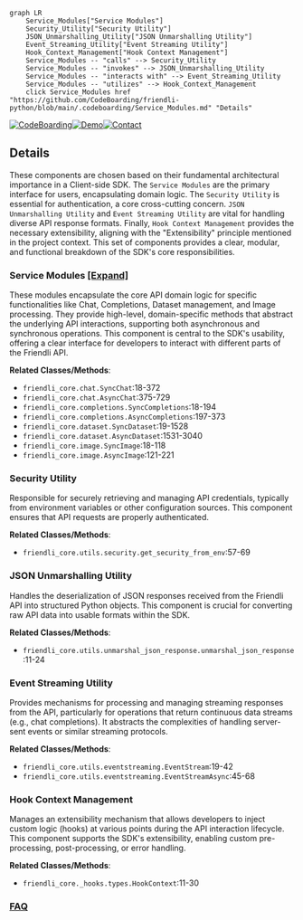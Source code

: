 ```mermaid
graph LR
    Service_Modules["Service Modules"]
    Security_Utility["Security Utility"]
    JSON_Unmarshalling_Utility["JSON Unmarshalling Utility"]
    Event_Streaming_Utility["Event Streaming Utility"]
    Hook_Context_Management["Hook Context Management"]
    Service_Modules -- "calls" --> Security_Utility
    Service_Modules -- "invokes" --> JSON_Unmarshalling_Utility
    Service_Modules -- "interacts with" --> Event_Streaming_Utility
    Service_Modules -- "utilizes" --> Hook_Context_Management
    click Service_Modules href "https://github.com/CodeBoarding/friendli-python/blob/main/.codeboarding/Service_Modules.md" "Details"
```

[![CodeBoarding](https://img.shields.io/badge/Generated%20by-CodeBoarding-9cf?style=flat-square)](https://github.com/CodeBoarding/CodeBoarding)[![Demo](https://img.shields.io/badge/Try%20our-Demo-blue?style=flat-square)](https://www.codeboarding.org/diagrams)[![Contact](https://img.shields.io/badge/Contact%20us%20-%20contact@codeboarding.org-lightgrey?style=flat-square)](mailto:contact@codeboarding.org)

## Details

These components are chosen based on their fundamental architectural importance in a Client-side SDK. The `Service Modules` are the primary interface for users, encapsulating domain logic. The `Security Utility` is essential for authentication, a core cross-cutting concern. `JSON Unmarshalling Utility` and `Event Streaming Utility` are vital for handling diverse API response formats. Finally, `Hook Context Management` provides the necessary extensibility, aligning with the "Extensibility" principle mentioned in the project context. This set of components provides a clear, modular, and functional breakdown of the SDK's core responsibilities.

### Service Modules [[Expand]](./Service_Modules.md)
These modules encapsulate the core API domain logic for specific functionalities like Chat, Completions, Dataset management, and Image processing. They provide high-level, domain-specific methods that abstract the underlying API interactions, supporting both asynchronous and synchronous operations. This component is central to the SDK's usability, offering a clear interface for developers to interact with different parts of the Friendli API.


**Related Classes/Methods**:

- `friendli_core.chat.SyncChat`:18-372
- `friendli_core.chat.AsyncChat`:375-729
- `friendli_core.completions.SyncCompletions`:18-194
- `friendli_core.completions.AsyncCompletions`:197-373
- `friendli_core.dataset.SyncDataset`:19-1528
- `friendli_core.dataset.AsyncDataset`:1531-3040
- `friendli_core.image.SyncImage`:18-118
- `friendli_core.image.AsyncImage`:121-221


### Security Utility
Responsible for securely retrieving and managing API credentials, typically from environment variables or other configuration sources. This component ensures that API requests are properly authenticated.


**Related Classes/Methods**:

- `friendli_core.utils.security.get_security_from_env`:57-69


### JSON Unmarshalling Utility
Handles the deserialization of JSON responses received from the Friendli API into structured Python objects. This component is crucial for converting raw API data into usable formats within the SDK.


**Related Classes/Methods**:

- `friendli_core.utils.unmarshal_json_response.unmarshal_json_response`:11-24


### Event Streaming Utility
Provides mechanisms for processing and managing streaming responses from the API, particularly for operations that return continuous data streams (e.g., chat completions). It abstracts the complexities of handling server-sent events or similar streaming protocols.


**Related Classes/Methods**:

- `friendli_core.utils.eventstreaming.EventStream`:19-42
- `friendli_core.utils.eventstreaming.EventStreamAsync`:45-68


### Hook Context Management
Manages an extensibility mechanism that allows developers to inject custom logic (hooks) at various points during the API interaction lifecycle. This component supports the SDK's extensibility, enabling custom pre-processing, post-processing, or error handling.


**Related Classes/Methods**:

- `friendli_core._hooks.types.HookContext`:11-30




### [FAQ](https://github.com/CodeBoarding/GeneratedOnBoardings/tree/main?tab=readme-ov-file#faq)
